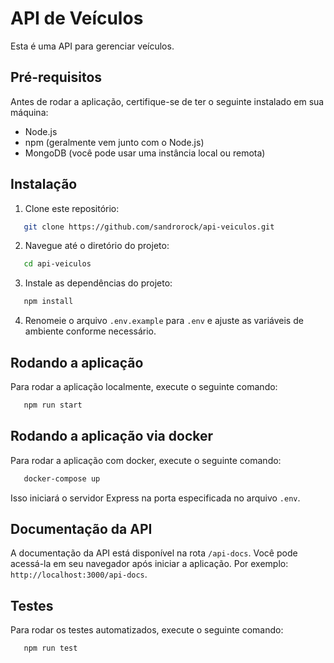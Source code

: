 # API de Veículos

Esta é uma API para gerenciar veículos.

## Pré-requisitos

Antes de rodar a aplicação, certifique-se de ter o seguinte instalado em sua máquina:

- Node.js
- npm (geralmente vem junto com o Node.js)
- MongoDB (você pode usar uma instância local ou remota)

## Instalação

1. Clone este repositório:

```bash
   git clone https://github.com/sandrorock/api-veiculos.git
```

2. Navegue até o diretório do projeto:

```bash
   cd api-veiculos
```

3. Instale as dependências do projeto:

```bash
   npm install
```

4. Renomeie o arquivo `.env.example` para `.env` e ajuste as variáveis de ambiente conforme necessário.

## Rodando a aplicação

Para rodar a aplicação localmente, execute o seguinte comando:

```bash
   npm run start
```

## Rodando a aplicação via docker

Para rodar a aplicação com docker, execute o seguinte comando:

```bash
   docker-compose up
```

Isso iniciará o servidor Express na porta especificada no arquivo `.env`.

## Documentação da API

A documentação da API está disponível na rota `/api-docs`. Você pode acessá-la em seu navegador após iniciar a aplicação. Por exemplo: `http://localhost:3000/api-docs`.

## Testes

Para rodar os testes automatizados, execute o seguinte comando:

```bash
   npm run test
```
